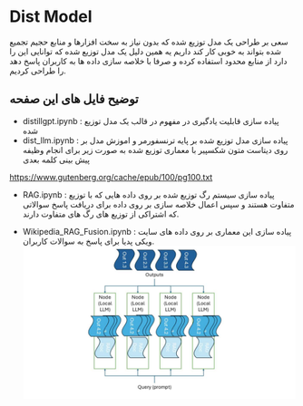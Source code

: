 # Dist Model
 سعی بر طراحی یک مدل توزیع شده که بدون نیاز به سخت افزارها و منابع حجیم تجمیع شده بتواند به خوبی کار کند داریم یه همین دلیل  یک مدل توزیع شده که توانایی این را دارد از منابع محدود استفاده کرده و صرفا با خلاصه سازی داده ها به کاربران پاسخ دهد را طراحی کردیم.

 ## توضیح فایل های این صفحه
 - distillgpt.ipynb : پیاده سازی قابلیت یادگیری در مفهوم در قالب یک مدل توزیع شده
 - dist_llm.ipynb : پیاده سازی مدل توزیع شده بر پایه ترنسفورمر و اموزش مدل بر روی دیتاست متون شکسپیر با معماری توزیع شده به صورت زیر برای انجام وظیفه پیش بینی کلمه بعدی

 https://www.gutenberg.org/cache/epub/100/pg100.txt 
 
 - RAG.ipynb : پیاده سازی سیستم رگ توزیع شده بر روی داده هایی که با توزیع متفاوت هستند و سپس اعمال خلاصه سازی بر روی داده برای دریافت پاسخ سوالاتی که اشتراکی از توزیع های رگ های متفاوت دارند.

 - Wikipedia_RAG_Fusion.ipynb :‌ پیاده سازی این معماری بر روی داده های سایت ویکی پدیا برای پاسخ به سوالات کاربران.
 ‍<img src="preface.jpg">
 
